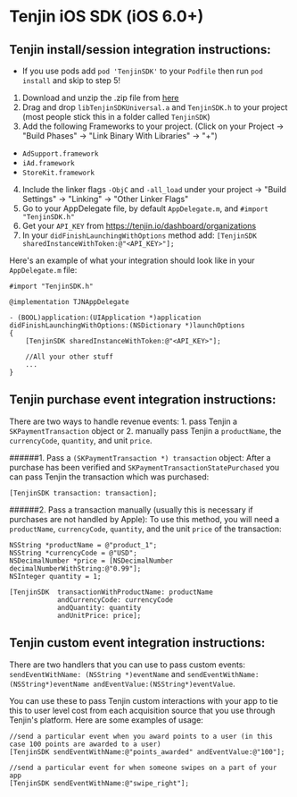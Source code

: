 Tenjin iOS SDK (iOS 6.0+)
==============

Tenjin install/session integration instructions:
-------------------------------
- If you use pods add `pod 'TenjinSDK'` to your `Podfile` then run `pod install` and skip to step 5!

1. Download and unzip the .zip file from <a href="https://github.com/Ordinance/tenjin-ios-sdk/archive/master.zip"> here</a>
2. Drag and drop `libTenjinSDKUniversal.a` and `TenjinSDK.h` to your project (most people stick this in a folder called `TenjinSDK`) 
3. Add the following Frameworks to your project. (Click on your Project -> "Build Phases" -> "Link Binary With Libraries" -> "+")
  - `AdSupport.framework`
  - `iAd.framework` 
  - `StoreKit.framework`
4. Include the linker flags `-ObjC` and `-all_load` under your project -> "Build Settings" -> "Linking" -> "Other Linker Flags"
5. Go to your AppDelegate file, by default `AppDelegate.m`, and `#import "TenjinSDK.h"`
6. Get your `API_KEY` from https://tenjin.io/dashboard/organizations
7. In your `didFinishLaunchingWithOptions` method add: `[TenjinSDK sharedInstanceWithToken:@"<API_KEY>"];`

Here's an example of what your integration should look like in your `AppDelegate.m` file:

```
#import "TenjinSDK.h"

@implementation TJNAppDelegate

- (BOOL)application:(UIApplication *)application didFinishLaunchingWithOptions:(NSDictionary *)launchOptions
{
    [TenjinSDK sharedInstanceWithToken:@"<API_KEY>"];
    
    //All your other stuff
    ...
}
```


Tenjin purchase event integration instructions:
--------
There are two ways to handle revenue events: 1. pass Tenjin a `SKPaymentTransaction` object or 2. manually pass Tenjin a `productName`, the `currencyCode`, `quantity`, and unit `price`.

######1. Pass a `(SKPaymentTransaction *) transaction` object:
After a purchase has been verified and `SKPaymentTransactionStatePurchased` you can pass Tenjin the transaction which was purchased:
```
[TenjinSDK transaction: transaction];
```

######2. Pass a transaction manually (usually this is necessary if purchases are not handled by Apple):
To use this method, you will need a `productName`, `currencyCode`, `quantity`, and the unit `price` of the transaction:

```
NSString *productName = @"product_1";
NSString *currencyCode = @"USD";
NSDecimalNumber *price = [NSDecimalNumber decimalNumberWithString:@"0.99"];
NSInteger quantity = 1;

[TenjinSDK  transactionWithProductName: productName 
            andCurrencyCode: currencyCode 
            andQuantity: quantity 
            andUnitPrice: price];
```


Tenjin custom event integration instructions:
--------
There are two handlers that you can use to pass custom events: `sendEventWithName: (NSString *)eventName` and `sendEventWithName:(NSString*)eventName andEventValue:(NSString*)eventValue`.

You can use these to pass Tenjin custom interactions with your app to tie this to user level cost from each acquisition source that you use through Tenjin's platform. Here are some examples of usage:

```
//send a particular event when you award points to a user (in this case 100 points are awarded to a user)
[TenjinSDK sendEventWithName:@"points_awarded" andEventValue:@"100"];

//send a particular event for when someone swipes on a part of your app
[TenjinSDK sendEventWithName:@"swipe_right"];

```
